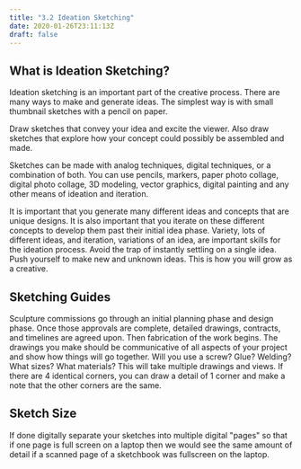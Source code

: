```yaml
---
title: "3.2 Ideation Sketching"
date: 2020-01-26T23:11:13Z
draft: false
---
```


## What is Ideation Sketching?

Ideation sketching is an important part of the creative process. There are many ways to make and generate ideas. The simplest way is with small thumbnail sketches with a pencil on paper.

Draw sketches that convey your idea and excite the viewer. Also draw sketches that explore how your concept could possibly be assembled and made.

Sketches can be made with analog techniques, digital techniques, or a combination of both. You can use pencils, markers, paper photo collage, digital photo collage, 3D modeling, vector graphics, digital painting and any other means of ideation and iteration.

It is important that you generate many different ideas and concepts that are unique designs. It is also important that you iterate on these different concepts to develop them past their initial idea phase. Variety, lots of different ideas, and iteration, variations of an idea, are important skills for the ideation process. Avoid the trap of instantly settling on a single idea. Push yourself to make new and unknown ideas. This is how you will grow as a creative.

## Sketching Guides

Sculpture commissions go through an initial planning phase and design phase. Once those approvals are complete, detailed drawings, contracts, and timelines are agreed upon. Then fabrication of the work begins. The drawings you make should be communicative of all aspects of your project and show how things will go together. Will you use a screw? Glue? Welding? What sizes? What materials? This will take multiple drawings and views. If there are 4 identical corners, you can draw a detail of 1 corner and make a note that the other corners are the same.

## Sketch Size

If done digitally separate your sketches into multiple digital "pages" so that if one page is full screen on a laptop then we would see the same amount of detail if a scanned page of a sketchbook was fullscreen on the laptop.
